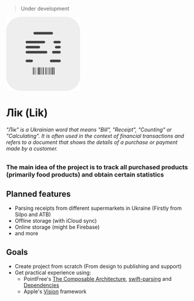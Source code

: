 > Under development
<img src="/resources/AppIcon-Light.png" width="200" alt="Лік's AppIcon" title="Лік's AppIcon">

# Лік (Lik)

###### "Лік" is a Ukrainian word that means "Bill", "Receipt", "Counting" or "Сalculating". It is often used in the context of financial transactions and refers to a document that shows the details of a purchase or payment made by a customer.

### The main idea of the project is to track all purchased products (primarily food products) and obtain certain statistics

## Planned features
* Parsing receipts from different supermarkets in Ukraine (Firstly from Silpo and ATB)
* Offline storage (with iCloud sync)
* Online storage (might be Firebase)
* and more

## Goals
* Create project from scratch (From design to publishing and support)
* Get practical experience using:
  - PointFree's [The Composable Architecture](https://github.com/pointfreeco/swift-composable-architecture), [swift-parsing](https://github.com/pointfreeco/swift-parsing) and [Dependencies](https://github.com/pointfreeco/swift-dependencies)
  - Apple's [Vision](https://developer.apple.com/documentation/vision) framework
